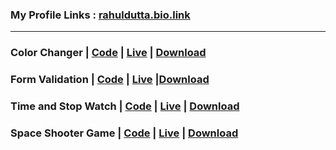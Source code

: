 ### My Profile Links : [rahuldutta.bio.link](https://rahuldutta.bio.link)
---

### Color Changer | [Code](https://github.com/irahuldutta02/javascript-projects-01/tree/main/color-changer-dom-project) | [Live](https://irahuldutta02.github.io/javascript-projects-01/color-changer-dom-project) | [Download](https://minhaskamal.github.io/DownGit/#/home?url=https://github.com/irahuldutta02/javascript-projects-01/tree/main/color-changer-dom-project)

### Form Validation | [Code](https://github.com/irahuldutta02/javascript-projects-01/tree/main/form-validation) | [Live](https://irahuldutta02.github.io/javascript-projects-01/form-validation) |[Download](https://minhaskamal.github.io/DownGit/#/home?url=https://github.com/irahuldutta02/javascript-projects-01/tree/main/form-validation)

### Time and Stop Watch | [Code](https://github.com/irahuldutta02/javascript-projects-01/tree/main/timer-and-stopwatch) | [Live](https://irahuldutta02.github.io/javascript-projects-01/timer-and-stopwatch) | [Download](https://minhaskamal.github.io/DownGit/#/home?url=https://github.com/irahuldutta02/javascript-projects-01/tree/main/timer-and-stopwatch)

### Space Shooter Game | [Code](https://github.com/irahuldutta02/javascript-projects-01/tree/main/space-shooter-game) | [Live](https://irahuldutta02.github.io/javascript-projects-01/space-shooter-game) | [Download](https://minhaskamal.github.io/DownGit/#/home?url=https://github.com/irahuldutta02/javascript-projects-01/tree/main/space-shooter-game)
